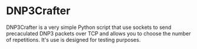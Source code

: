 # DNP3Crafter

DNP3Crafter is a very simple Python script that use sockets to send precaculated DNP3 packets over TCP and allows you to choose the number of repetitions. It's use is designed for testing purposes.
